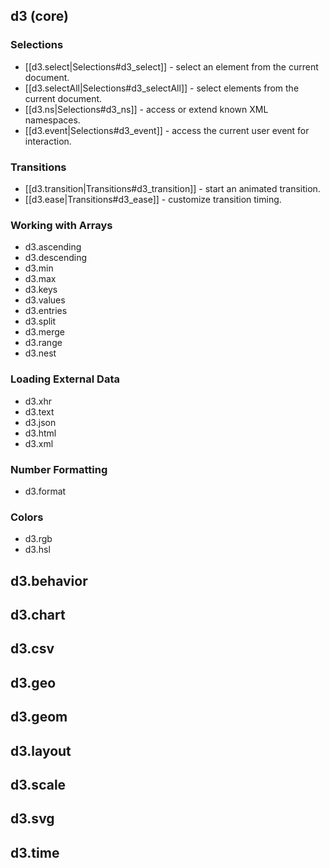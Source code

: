 ## d3 (core)

### Selections

* [[d3.select|Selections#d3_select]] - select an element from the current document.
* [[d3.selectAll|Selections#d3_selectAll]] - select elements from the current document.
* [[d3.ns|Selections#d3_ns]] - access or extend known XML namespaces.
* [[d3.event|Selections#d3_event]] - access the current user event for interaction.

### Transitions

* [[d3.transition|Transitions#d3_transition]] - start an animated transition.
* [[d3.ease|Transitions#d3_ease]] - customize transition timing.

### Working with Arrays

* d3.ascending
* d3.descending
* d3.min
* d3.max
* d3.keys
* d3.values
* d3.entries
* d3.split
* d3.merge
* d3.range
* d3.nest

### Loading External Data

* d3.xhr
* d3.text
* d3.json
* d3.html
* d3.xml

### Number Formatting

* d3.format

### Colors

* d3.rgb
* d3.hsl

## d3.behavior

## d3.chart

## d3.csv

## d3.geo

## d3.geom

## d3.layout

## d3.scale

## d3.svg

## d3.time
